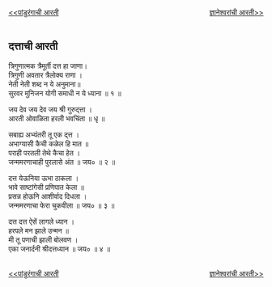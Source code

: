 <a href="/ganapati-aaratyaa/पांडुरंगाची%20आरती.html" style="float: left;"><<पांडुरंगाची आरती</a> <a href="/ganapati-aaratyaa/ज्ञानेश्वरांची%20आरती.html" style="float: right;">ज्ञानेश्वरांची आरती>></a>  

<br />
<br />

दत्ताची आरती
---------------------
त्रिगुणात्मक त्रैमूर्ती दत्त हा जाणा।  
त्रिगुणी अवतार त्रैलोक्य राणा ।  
नेती नेती शब्द न ये अनुमाना॥  
सुरवर मुनिजन योगी समाधी न ये ध्याना ॥ १ ॥  

जय देव जय देव जय श्री गुरुद्त्ता ।  
आरती ओवाळिता हरली भवचिंता ॥ धृ ॥  
  
सबाह्य अभ्यंतरी तू एक द्त्त ।  
अभाग्यासी कैची कळेल हि मात ॥  
पराही परतली तेथे कैचा हेत ।  
जन्ममरणाचाही पुरलासे अंत ॥ जय० ॥ २ ॥  
  
दत्त येऊनिया ऊभा ठाकला ।  
भावे साष्टांगेसी प्रणिपात केला ॥  
प्रसन्न होऊनि आशीर्वाद दिधला ।  
जन्ममरणाचा फेरा चुकवीला ॥ जय० ॥ ३ ॥  
  
दत्त दत्त ऐसें लागले ध्यान ।  
हरपले मन झाले उन्मन ॥  
मी तू पणाची झाली बोलवण ।  
एका जनार्दनी श्रीदत्तध्यान ॥ जय० ॥ ४ ॥

<br />
<a href="/ganapati-aaratyaa/पांडुरंगाची%20आरती.html" style="float: left;"><<पांडुरंगाची आरती</a> <a href="/ganapati-aaratyaa/ज्ञानेश्वरांची%20आरती.html" style="float: right;">ज्ञानेश्वरांची आरती>></a>
